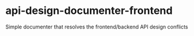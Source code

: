 # api-design-documenter-frontend
Simple documenter that resolves the frontend/backend API design conflicts
